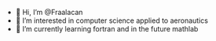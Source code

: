 - 👋 Hi, I’m @Fraalacan
- 👀 I’m interested in computer science applied to aeronautics
- 🌱 I’m currently learning fortran and in the future mathlab

<!---
Fraalacan/Fraalacan is a ✨ special ✨ repository because its `README.md` (this file) appears on your GitHub profile.
You can click the Preview link to take a look at your changes.
--->
